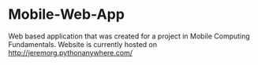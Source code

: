 # Mobile-Web-App
Web based application that was created for a project in Mobile Computing Fundamentals. Website is currently hosted on http://jeremorg.pythonanywhere.com/ 
